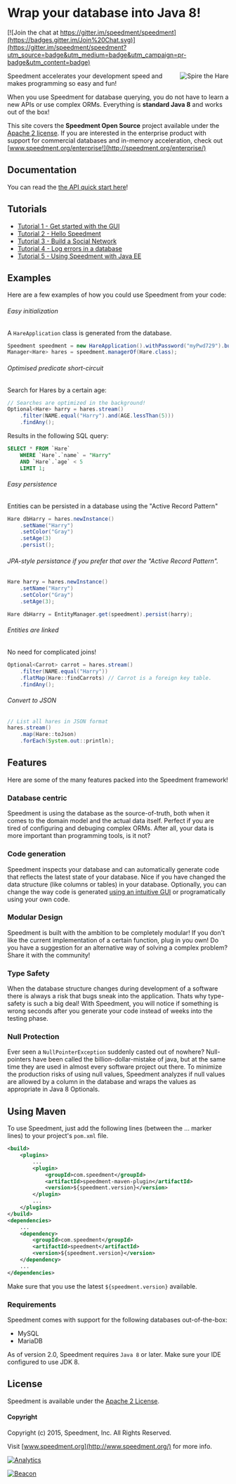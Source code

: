 Wrap your database into Java 8!
==========================================

[![Join the chat at https://gitter.im/speedment/speedment](https://badges.gitter.im/Join%20Chat.svg)](https://gitter.im/speedment/speedment?utm_source=badge&utm_medium=badge&utm_campaign=pr-badge&utm_content=badge)

<p>
<img src="https://raw.githubusercontent.com/speedment/speedment-resources/master/src/main/resources/logo/Speedhare_240x211.png" alt="Spire the Hare" title="Spire" align="right" /><span>Speedment accelerates your development speed and makes programming so easy and fun!</span>

When you use Speedment for database querying, you do not have to learn a new APIs or use complex ORMs. Everything is <strong>standard Java 8</strong> and works 
out of the box!
</p>

This site covers the <strong>Speedment Open Source</strong> project available under the [Apache 2 license](http://www.apache.org/licenses/LICENSE-2.0). If you are interested in the enterprise product with support for commercial databases and in-memory acceleration, check out [www.speedment.org/enterprise!](http://speedment.org/enterprise/)

Documentation
-------------
You can read the [the API quick start here](https://github.com/speedment/speedment/wiki/Speedment-API-Quick-Start)!

Tutorials
---------
* [Tutorial 1 - Get started with the GUI](https://github.com/speedment/speedment/wiki/Tutorial:-Get-started-with-the-GUI)
* [Tutorial 2 - Hello Speedment](https://github.com/speedment/speedment/wiki/Tutorial:-Hello-Speedment)
* [Tutorial 3 - Build a Social Network](https://github.com/speedment/speedment/wiki/Tutorial:-Build-a-Social-Network)
* [Tutorial 4 - Log errors in a database](https://github.com/speedment/speedment/wiki/Tutorial:-Log-errors-in-a-database)
* [Tutorial 5 - Using Speedment with Java EE](https://github.com/speedment/speedment/wiki/Tutorial:-Use-Speedment-with-Java-EE)

Examples
--------
Here are a few examples of how you could use Speedment from your code:

###### Easy initialization
A `HareApplication` class is generated from the database.
```java
Speedment speedment = new HareApplication().withPassword("myPwd729").build();
Manager<Hare> hares = speedment.managerOf(Hare.class);
```

###### Optimised predicate short-circuit
Search for Hares by a certain age:
```java
// Searches are optimized in the background!
Optional<Hare> harry = hares.stream()
    .filter(NAME.equal("Harry").and(AGE.lessThan(5)))
    .findAny();
```

Results in the following SQL query:
```sql
SELECT * FROM `Hare` 
    WHERE `Hare`.`name` = "Harry"
    AND `Hare`.`age` < 5
    LIMIT 1;
```

###### Easy persistence
Entities can be persisted in a database using the "Active Record Pattern"
```java
Hare dbHarry = hares.newInstance()
    .setName("Harry")
    .setColor("Gray")
    .setAge(3)
    .persist();
```

###### JPA-style persistance if you prefer that over the "Active Record Pattern".
```java
Hare harry = hares.newInstance()
    .setName("Harry")
    .setColor("Gray")
    .setAge(3);

Hare dbHarry = EntityManager.get(speedment).persist(harry);
```

###### Entities are linked
No need for complicated joins!
```java
Optional<Carrot> carrot = hares.stream()
    .filter(NAME.equal("Harry"))
    .flatMap(Hare::findCarrots) // Carrot is a foreign key table.
    .findAny();
```

###### Convert to JSON
```java
// List all hares in JSON format
hares.stream()
    .map(Hare::toJson)
    .forEach(System.out::println);
```

Features
--------
Here are some of the many features packed into the Speedment framework!

### Database centric
Speedment is using the database as the source-of-truth, both when it comes to the domain model and the actual data itself. Perfect if you are tired of configuring and debuging complex ORMs. After all, your data is more important than programming tools, is it not?

### Code generation
Speedment inspects your database and can automatically generate code that reflects the latest state of your database. Nice if you have changed the data structure (like columns or tables) in your database. Optionally, you can change the way code is generated [using an intuitive GUI](https://github.com/speedment/speedment/wiki/Tutorial:-Get-started-with-the-GUI) or programatically using your own code.

### Modular Design
Speedment is built with the ambition to be completely modular! If you don't like the current implementation of a certain function, plug in you own! Do you have a suggestion for an alternative way of solving a complex problem? Share it with the community!

### Type Safety
When the database structure changes during development of a software there is always a risk that bugs sneak into the application. Thats why type-safety is such a big deal! With Speedment, you will notice if something is wrong seconds after you generate your code instead of weeks into the testing phase.

### Null Protection
Ever seen a `NullPointerException` suddenly casted out of nowhere? Null-pointers have been called the billion-dollar-mistake of java, but at the same time they are used in almost every software project out there. To minimize the production risks of using null values, Speedment analyzes if null values are allowed by a column in the database and wraps the values as appropriate in Java 8 Optionals.


Using Maven
-----------
To use Speedment, just add the following lines (between the ... marker lines) to your project's `pom.xml` file.
```xml
<build>
    <plugins>
        ...
        <plugin>
            <groupId>com.speedment</groupId>
            <artifactId>speedment-maven-plugin</artifactId>
            <version>${speedment.version}</version>
        </plugin>
        ...
    </plugins>
</build>
<dependencies>
    ...
    <dependency>
        <groupId>com.speedment</groupId>
        <artifactId>speedment</artifactId>
        <version>${speedment.version}</version>
    </dependency>
    ...
</dependencies>
```

Make sure that you use the latest `${speedment.version}` available.


### Requirements
Speedment comes with support for the following databases out-of-the-box:
* MySQL
* MariaDB

As of version 2.0, Speedment requires `Java 8` or later. Make sure your IDE configured to use JDK 8.

License
-------

Speedment is available under the [Apache 2 License](http://www.apache.org/licenses/LICENSE-2.0).


#### Copyright

Copyright (c) 2015, Speedment, Inc. All Rights Reserved.

Visit [www.speedment.org](http://www.speedment.org/) for more info.

[![Analytics](https://ga-beacon.appspot.com/UA-64937309-1/speedment/main)](https://github.com/igrigorik/ga-beacon)

[![Beacon](http://speedment.com:8081/Beacon?site=GitHub&path=main)](https://some-site.com)
